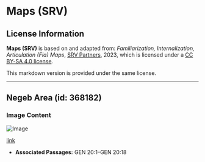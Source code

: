 # Maps (SRV)

## License Information

**Maps (SRV)** is based on and adapted from: _Familiarization, Internalization, Articulation (Fia) Maps_, [SRV Partners](https://srvpartners.org/home/), 2023, which is licensed under a [CC BY-SA 4.0 license](https://creativecommons.org/licenses/by-sa/4.0/legalcode.en).

This markdown version is provided under the same license.



--------------------------------

## Negeb Area (id: 368182)

### Image Content

![Image](https://cdn.aquifer.bible/aquifer-content/resources/FIAMaps/negeb-area.jpg)

[link](https://cdn.aquifer.bible/aquifer-content/resources/FIAMaps/negeb-area.jpg)

* **Associated Passages:** GEN 20:1–GEN 20:18

